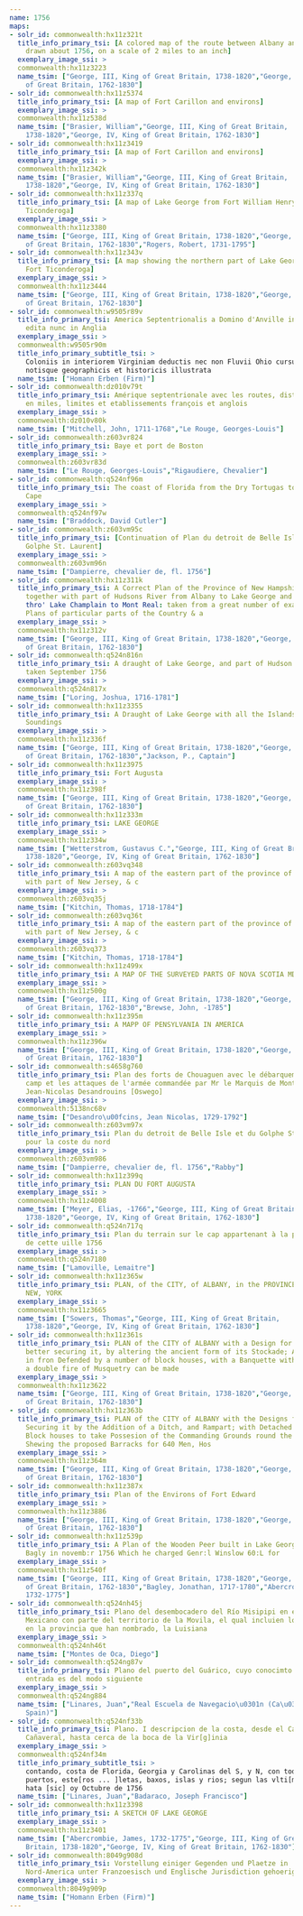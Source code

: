 ```yaml
---
name: 1756
maps:
- solr_id: commonwealth:hx11z321t
  title_info_primary_tsi: [A colored map of the route between Albany and Oswego;
    drawn about 1756, on a scale of 2 miles to an inch]
  exemplary_image_ssi: > 
  commonwealth:hx11z3223
  name_tsim: ["George, III, King of Great Britain, 1738-1820","George, IV, King
    of Great Britain, 1762-1830"]
- solr_id: commonwealth:hx11z5374
  title_info_primary_tsi: [A map of Fort Carillon and environs]
  exemplary_image_ssi: > 
  commonwealth:hx11z538d
  name_tsim: ["Brasier, William","George, III, King of Great Britain,
    1738-1820","George, IV, King of Great Britain, 1762-1830"]
- solr_id: commonwealth:hx11z3419
  title_info_primary_tsi: [A map of Fort Carillon and environs]
  exemplary_image_ssi: > 
  commonwealth:hx11z342k
  name_tsim: ["Brasier, William","George, III, King of Great Britain,
    1738-1820","George, IV, King of Great Britain, 1762-1830"]
- solr_id: commonwealth:hx11z337q
  title_info_primary_tsi: [A map of Lake George from Fort William Henry to
    Ticonderoga]
  exemplary_image_ssi: > 
  commonwealth:hx11z3380
  name_tsim: ["George, III, King of Great Britain, 1738-1820","George, IV, King
    of Great Britain, 1762-1830","Rogers, Robert, 1731-1795"]
- solr_id: commonwealth:hx11z343v
  title_info_primary_tsi: [A map showing the northern part of Lake George and
    Fort Ticonderoga]
  exemplary_image_ssi: > 
  commonwealth:hx11z3444
  name_tsim: ["George, III, King of Great Britain, 1738-1820","George, IV, King
    of Great Britain, 1762-1830"]
- solr_id: commonwealth:w9505r89v
  title_info_primary_tsi: America Septentrionalis a Domino d'Anville in Galliis
    edita nunc in Anglia
  exemplary_image_ssi: > 
  commonwealth:w9505r90m
  title_info_primary_subtitle_tsi: > 
    Coloniis in interiorem Virginiam deductis nec non Fluvii Ohio cursu aucta
    notisque geographicis et historicis illustrata
  name_tsim: ["Homann Erben (Firm)"]
- solr_id: commonwealth:dz010v79t
  title_info_primary_tsi: Amérique septentrionale avec les routes, distances
    en miles, limites et etablissements françois et anglois
  exemplary_image_ssi: > 
  commonwealth:dz010v80k
  name_tsim: ["Mitchell, John, 1711-1768","Le Rouge, Georges-Louis"]
- solr_id: commonwealth:z603vr824
  title_info_primary_tsi: Baye et port de Boston
  exemplary_image_ssi: > 
  commonwealth:z603vr83d
  name_tsim: ["Le Rouge, Georges-Louis","Rigaudiere, Chevalier"]
- solr_id: commonwealth:q524nf96m
  title_info_primary_tsi: The coast of Florida from the Dry Tortugas to the old
    Cape
  exemplary_image_ssi: > 
  commonwealth:q524nf97w
  name_tsim: ["Braddock, David Cutler"]
- solr_id: commonwealth:z603vm95c
  title_info_primary_tsi: [Continuation of Plan du detroit de Belle Isle et du
    Golphe St. Laurent]
  exemplary_image_ssi: > 
  commonwealth:z603vm96n
  name_tsim: ["Dampierre, chevalier de, fl. 1756"]
- solr_id: commonwealth:hx11z311k
  title_info_primary_tsi: A Correct Plan of the Province of New Hampshire
    together with part of Hudsons River from Albany to Lake George and from thence
    thro' Lake Champlain to Mont Real: taken from a great number of exact attested
    Plans of particular parts of the Country & a
  exemplary_image_ssi: > 
  commonwealth:hx11z312v
  name_tsim: ["George, III, King of Great Britain, 1738-1820","George, IV, King
    of Great Britain, 1762-1830"]
- solr_id: commonwealth:q524n816n
  title_info_primary_tsi: A draught of Lake George, and part of Hudson's River
    taken September 1756
  exemplary_image_ssi: > 
  commonwealth:q524n817x
  name_tsim: ["Loring, Joshua, 1716-1781"]
- solr_id: commonwealth:hx11z3355
  title_info_primary_tsi: A Draught of Lake George with all the Islands &
    Soundings
  exemplary_image_ssi: > 
  commonwealth:hx11z336f
  name_tsim: ["George, III, King of Great Britain, 1738-1820","George, IV, King
    of Great Britain, 1762-1830","Jackson, P., Captain"]
- solr_id: commonwealth:hx11z3975
  title_info_primary_tsi: Fort Augusta
  exemplary_image_ssi: > 
  commonwealth:hx11z398f
  name_tsim: ["George, III, King of Great Britain, 1738-1820","George, IV, King
    of Great Britain, 1762-1830"]
- solr_id: commonwealth:hx11z333m
  title_info_primary_tsi: LAKE GEORGE
  exemplary_image_ssi: > 
  commonwealth:hx11z334w
  name_tsim: ["Wetterstrom, Gustavus C.","George, III, King of Great Britain,
    1738-1820","George, IV, King of Great Britain, 1762-1830"]
- solr_id: commonwealth:z603vq348
  title_info_primary_tsi: A map of the eastern part of the province of New York
    with part of New Jersey, & c
  exemplary_image_ssi: > 
  commonwealth:z603vq35j
  name_tsim: ["Kitchin, Thomas, 1718-1784"]
- solr_id: commonwealth:z603vq36t
  title_info_primary_tsi: A map of the eastern part of the province of New York
    with part of New Jersey, & c
  exemplary_image_ssi: > 
  commonwealth:z603vq373
  name_tsim: ["Kitchin, Thomas, 1718-1784"]
- solr_id: commonwealth:hx11z499x
  title_info_primary_tsi: A MAP OF THE SURVEYED PARTS OF NOVA SCOTIA MDCCLVI
  exemplary_image_ssi: > 
  commonwealth:hx11z500g
  name_tsim: ["George, III, King of Great Britain, 1738-1820","George, IV, King
    of Great Britain, 1762-1830","Brewse, John, -1785"]
- solr_id: commonwealth:hx11z395m
  title_info_primary_tsi: A MAPP OF PENSYLVANIA IN AMERICA
  exemplary_image_ssi: > 
  commonwealth:hx11z396w
  name_tsim: ["George, III, King of Great Britain, 1738-1820","George, IV, King
    of Great Britain, 1762-1830"]
- solr_id: commonwealth:s4658g760
  title_info_primary_tsi: Plan des forts de Chouaguen avec le débarquement, le
    camp et les attaques de l'armée commandée par Mr le Marquis de Montcalm,
    Jean-Nicolas Desandrouins [Oswego]
  exemplary_image_ssi: > 
  commonwealth:5138nc68v
  name_tsim: ["Desandro\u00fcins, Jean Nicolas, 1729-1792"]
- solr_id: commonwealth:z603vm97x
  title_info_primary_tsi: Plan du detroit de Belle Isle et du Golphe St. Laurent
    pour la coste du nord
  exemplary_image_ssi: > 
  commonwealth:z603vm986
  name_tsim: ["Dampierre, chevalier de, fl. 1756","Rabby"]
- solr_id: commonwealth:hx11z399q
  title_info_primary_tsi: PLAN DU FORT AUGUSTA
  exemplary_image_ssi: > 
  commonwealth:hx11z4008
  name_tsim: ["Meyer, Elias, -1766","George, III, King of Great Britain,
    1738-1820","George, IV, King of Great Britain, 1762-1830"]
- solr_id: commonwealth:q524n717q
  title_info_primary_tsi: Plan du terrain sur le cap appartenant à la paroise
    de cette uille 1756
  exemplary_image_ssi: > 
  commonwealth:q524n7180
  name_tsim: ["Lamoville, Lemaitre"]
- solr_id: commonwealth:hx11z365w
  title_info_primary_tsi: PLAN, of the CITY, of ALBANY, in the PROVINCE, of,
    NEW, YORK
  exemplary_image_ssi: > 
  commonwealth:hx11z3665
  name_tsim: ["Sowers, Thomas","George, III, King of Great Britain,
    1738-1820","George, IV, King of Great Britain, 1762-1830"]
- solr_id: commonwealth:hx11z361s
  title_info_primary_tsi: PLAN of the CITY of ALBANY with a Design for the
    better securing it, by altering the ancient form of its Stockade; Adding a Ditch
    in fron Defended by a number of block houses, with a Banquette within from which
    a double fire of Musquetry can be made 
  exemplary_image_ssi: > 
  commonwealth:hx11z3622
  name_tsim: ["George, III, King of Great Britain, 1738-1820","George, IV, King
    of Great Britain, 1762-1830"]
- solr_id: commonwealth:hx11z363b
  title_info_primary_tsi: PLAN of the CITY of ALBANY with the Designs for
    Securing it by the Addition of a Ditch, and Rampart; with Detached Redouts or
    Block houses to take Possesion of the Commanding Grounds round the Town, also
    Shewing the proposed Barracks for 640 Men, Hos
  exemplary_image_ssi: > 
  commonwealth:hx11z364m
  name_tsim: ["George, III, King of Great Britain, 1738-1820","George, IV, King
    of Great Britain, 1762-1830"]
- solr_id: commonwealth:hx11z387x
  title_info_primary_tsi: Plan of the Environs of Fort Edward
  exemplary_image_ssi: > 
  commonwealth:hx11z3886
  name_tsim: ["George, III, King of Great Britain, 1738-1820","George, IV, King
    of Great Britain, 1762-1830"]
- solr_id: commonwealth:hx11z539p
  title_info_primary_tsi: A Plan of the Wooden Peer built in Lake George by Col.
    Bagly in novemb:r 1756 Which he charged Genr:l Winslow 60:L for
  exemplary_image_ssi: > 
  commonwealth:hx11z540f
  name_tsim: ["George, III, King of Great Britain, 1738-1820","George, IV, King
    of Great Britain, 1762-1830","Bagley, Jonathan, 1717-1780","Abercrombie, James,
    1732-1775"]
- solr_id: commonwealth:q524nh45j
  title_info_primary_tsi: Plano del desembocadero del Río Misipipi en el seno
    Mexicano con parte del territorio de la Movila, el qual incluien los Franceses
    en la provincia que han nombrado, la Luisiana
  exemplary_image_ssi: > 
  commonwealth:q524nh46t
  name_tsim: ["Montes de Oca, Diego"]
- solr_id: commonwealth:q524ng87v
  title_info_primary_tsi: Plano del puerto del Guárico, cuyo conocimto. y
    entrada es del modo siguiente
  exemplary_image_ssi: > 
  commonwealth:q524ng884
  name_tsim: ["Linares, Juan","Real Escuela de Navegacio\u0301n (Ca\u0301diz,
    Spain)"]
- solr_id: commonwealth:q524nf33b
  title_info_primary_tsi: Plano. I descripcion de la costa, desde el Cavo
    Cañaveral, hasta cerca de la boca de la Vir[g]inia
  exemplary_image_ssi: > 
  commonwealth:q524nf34m
  title_info_primary_subtitle_tsi: > 
    contando, costa de Florida, Georgia y Carolinas del S, y N, con todos sus
    puertos, este[ros ... ]letas, baxos, islas y rios; segun las vlti[mas not]icias,
    hata [sic] oy Octubre de 1756
  name_tsim: ["Linares, Juan","Badaraco, Joseph Francisco"]
- solr_id: commonwealth:hx11z3398
  title_info_primary_tsi: A SKETCH OF LAKE GEORGE
  exemplary_image_ssi: > 
  commonwealth:hx11z3401
  name_tsim: ["Abercrombie, James, 1732-1775","George, III, King of Great
    Britain, 1738-1820","George, IV, King of Great Britain, 1762-1830"]
- solr_id: commonwealth:8049g908d
  title_info_primary_tsi: Vorstellung einiger Gegenden und Plaetze in
    Nord-America unter Franzoesisch und Englische Jurisdiction gehoerig
  exemplary_image_ssi: > 
  commonwealth:8049g909p
  name_tsim: ["Homann Erben (Firm)"]
---
```

